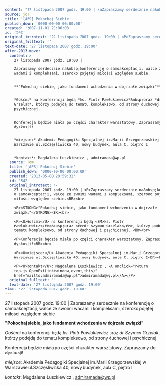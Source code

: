 ```yaml
---
content: "27 listopada 2007 godz. 19:00 | \nZapraszamy serdecznie na&nbsp;konferencję o samoakceptacji, walce ze swoimi wadami i kompleksami, szeroko pojętej miłości względem siebie.\n\n**\"Pokochaj siebie, jako fundament wchodzenia w dojrzałe związki\"**\n\n*Gośćmi* na konferencji będą *ks. Piotr Pawlukiewicz*&nbsp;oraz *dr Szymon Grzelak*, którzy podejdą do tematu kompleksowo, od strony duchowej i psychicznej. \n\nKonferecja będzie miała po części charakter warsztatowy. Zapraszamy do dyskusji!\n\n*miejsce:* Akademia Pedagogiki Specjalnej im.Marii Grzegorzewskiej w Warszawie ul.Szczęśliwicka 40, nowy budynek, aula C, piętro I\n\n*kontakt*: Magdalena Łuszkiewicz , admiramada@wp.pl\n\n\n<!--CONTENT FROM OLD SERVER (jos before 2013): 27 listopada 2007 godz. 19:00 | \nZapraszamy serdecznie na&nbsp;konferencję o samoakceptacji, walce ze swoimi wadami i kompleksami, szeroko pojętej miłości względem siebie.\n\n\r\n\n**\"Pokochaj siebie, jako fundament wchodzenia w dojrzałe związki\"**\n\n\r\n\n*Gośćmi* na konferencji będą *ks. Piotr Pawlukiewicz*&nbsp;oraz *dr Szymon Grzelak*, którzy podejdą do tematu kompleksowo, od strony duchowej i psychicznej. \n\n\r\n\nKonferecja będzie miała po części charakter warsztatowy. Zapraszamy do dyskusji!\n\n\r\n\n*miejsce:* Akademia Pedagogiki Specjalnej im.Marii Grzegorzewskiej w Warszawie ul.Szczęśliwicka 40, nowy budynek, aula C, piętro I\n\n\r\n\n*kontakt*: Magdalena Łuszkiewicz , admiramada@wp.pl\n\n-->"
source: jos
title: '[APS] Pokochaj Siebie'
publish_down: '0000-00-00 00:00:00'
created: '2007-11-01 21:06:03'
id: '542'
original_introtext: "27 listopada 2007 godz. 19:00 | <P>Zapraszamy serdecznie na&nbsp;konferencję o samoakceptacji, walce ze swoimi wadami i kompleksami, szeroko pojętej miłości względem siebie.<BR><br>\r\n<P><STRONG>\"Pokochaj siebie, jako fundament wchodzenia w dojrzałe związki\"</STRONG><BR><br>\r\n<P><U>Gośćmi</U> na konferencji będą <EM>ks. Piotr Pawlukiewicz</EM>&nbsp;oraz <EM>dr Szymon Grzelak</EM>, którzy podejdą do tematu kompleksowo, od strony duchowej i psychicznej. <BR><br>\r\n<P>Konferecja będzie miała po części charakter warsztatowy. Zapraszamy do dyskusji!<BR><br>\r\n<P><U>miejsce:</U> Akademia Pedagogiki Specjalnej im.Marii Grzegorzewskiej w Warszawie ul.Szczęśliwicka 40, nowy budynek, aula C, piętro I<BR><br>\r\n<P><U>kontakt</U>: Magdalena Łuszkiewicz , <A onclick=\"return top.js.OpenExtLink(window,event,this)\" href=\"mailto:admiramada@wp.pl\">admiramada@wp.pl</A></P>"
original_fulltext: ''
text-date: '27 listopada 2007 godz. 19:00'
after-2013-move:
  content: >
    27 listopada 2007 godz. 19:00 | 

    Zapraszamy serdecznie na&nbsp;konferencję o samoakceptacji, walce ze swoimi
    wadami i kompleksami, szeroko pojętej miłości względem siebie.


    **"Pokochaj siebie, jako fundament wchodzenia w dojrzałe związki"**


    *Gośćmi* na konferencji będą *ks. Piotr Pawlukiewicz*&nbsp;oraz *dr Szymon
    Grzelak*, którzy podejdą do tematu kompleksowo, od strony duchowej i
    psychicznej. 


    Konferecja będzie miała po części charakter warsztatowy. Zapraszamy do
    dyskusji!


    *miejsce:* Akademia Pedagogiki Specjalnej im.Marii Grzegorzewskiej w
    Warszawie ul.Szczęśliwicka 40, nowy budynek, aula C, piętro I


    *kontakt*: Magdalena Łuszkiewicz , admiramada@wp.pl
  source: jom
  title: '[APS] Pokochaj Siebie'
  publish_down: '0000-00-00 00:00:00'
  created: '2013-05-08 20:59:32'
  id: '542'
  original_introtext: >-
    27 listopada 2007 godz. 19:00 | <P>Zapraszamy serdecznie na&nbsp;konferencję
    o samoakceptacji, walce ze swoimi wadami i kompleksami, szeroko pojętej
    miłości względem siebie.<BR><br>

    <P><STRONG>"Pokochaj siebie, jako fundament wchodzenia w dojrzałe
    związki"</STRONG><BR><br>

    <P><U>Gośćmi</U> na konferencji będą <EM>ks. Piotr
    Pawlukiewicz</EM>&nbsp;oraz <EM>dr Szymon Grzelak</EM>, którzy podejdą do
    tematu kompleksowo, od strony duchowej i psychicznej. <BR><br>

    <P>Konferecja będzie miała po części charakter warsztatowy. Zapraszamy do
    dyskusji!<BR><br>

    <P><U>miejsce:</U> Akademia Pedagogiki Specjalnej im.Marii Grzegorzewskiej w
    Warszawie ul.Szczęśliwicka 40, nowy budynek, aula C, piętro I<BR><br>

    <P><U>kontakt</U>: Magdalena Łuszkiewicz , <A onclick="return
    top.js.OpenExtLink(window,event,this)"
    href="mailto:admiramada@wp.pl">admiramada@wp.pl</A></P>
  original_fulltext: ''
  text-date: '27 listopada 2007 godz. 19:00'
time: '27 listopada 2007 godz. 19:00'
---
```

27 listopada 2007 godz. 19:00 | 
Zapraszamy serdecznie na&nbsp;konferencję o samoakceptacji, walce ze swoimi wadami i kompleksami, szeroko pojętej miłości względem siebie.

**"Pokochaj siebie, jako fundament wchodzenia w dojrzałe związki"**

*Gośćmi* na konferencji będą *ks. Piotr Pawlukiewicz*&nbsp;oraz *dr Szymon Grzelak*, którzy podejdą do tematu kompleksowo, od strony duchowej i psychicznej. 

Konferecja będzie miała po części charakter warsztatowy. Zapraszamy do dyskusji!

*miejsce:* Akademia Pedagogiki Specjalnej im.Marii Grzegorzewskiej w Warszawie ul.Szczęśliwicka 40, nowy budynek, aula C, piętro I

*kontakt*: Magdalena Łuszkiewicz , admiramada@wp.pl


<!--CONTENT FROM OLD SERVER (jos before 2013): 27 listopada 2007 godz. 19:00 | 
Zapraszamy serdecznie na&nbsp;konferencję o samoakceptacji, walce ze swoimi wadami i kompleksami, szeroko pojętej miłości względem siebie.



**"Pokochaj siebie, jako fundament wchodzenia w dojrzałe związki"**



*Gośćmi* na konferencji będą *ks. Piotr Pawlukiewicz*&nbsp;oraz *dr Szymon Grzelak*, którzy podejdą do tematu kompleksowo, od strony duchowej i psychicznej. 



Konferecja będzie miała po części charakter warsztatowy. Zapraszamy do dyskusji!



*miejsce:* Akademia Pedagogiki Specjalnej im.Marii Grzegorzewskiej w Warszawie ul.Szczęśliwicka 40, nowy budynek, aula C, piętro I



*kontakt*: Magdalena Łuszkiewicz , admiramada@wp.pl

-->

<!--{{json:{"created_date":"2007-11-01 21:06:03","publish_down":"0000-00-00 00:00:00","id":"542"}}}-->
